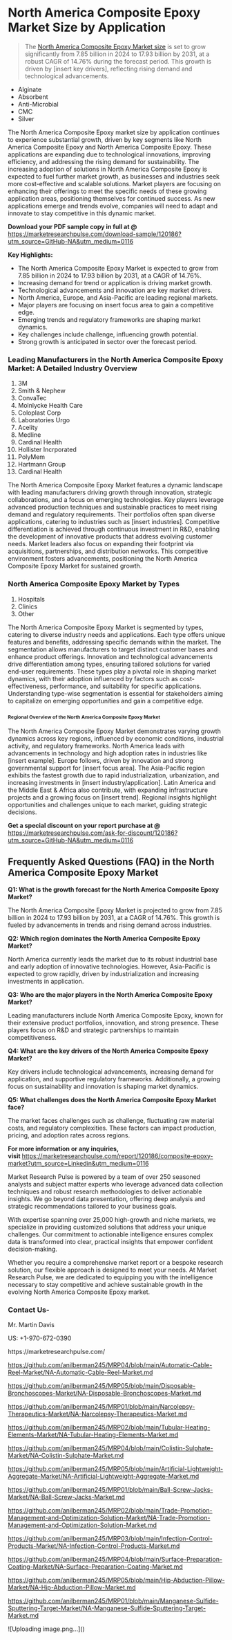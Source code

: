 <h1>North America Composite Epoxy Market&nbsp;Size by Application</h1><blockquote><p>The <a href="https://marketresearchpulse.com/download-sample/120186?utm_source=GitHub-NA&amp;utm_medium=0116">North America Composite Epoxy Market size</a> is set to grow significantly from 7.85 billion in 2024 to 17.93 billion by 2031, at a robust CAGR of 14.76% during the forecast period. This growth is driven by [insert key drivers], reflecting rising demand and technological advancements.</p></blockquote><ul><li>Alginate<li> Absorbent<li> Anti-Microbial<li> CMC<li> Silver</li></ul><p>The North America Composite Epoxy market size by application continues to experience substantial growth, driven by key segments like North America Composite Epoxy and North America Composite Epoxy. These applications are expanding due to technological innovations, improving efficiency, and addressing the rising demand for sustainability. The increasing adoption of solutions in North America Composite Epoxy is expected to fuel further market growth, as businesses and industries seek more cost-effective and scalable solutions. Market players are focusing on enhancing their offerings to meet the specific needs of these growing application areas, positioning themselves for continued success. As new applications emerge and trends evolve, companies will need to adapt and innovate to stay competitive in this dynamic market.</p><p><strong>Download your PDF sample copy in full at @ </strong><a href="https://marketresearchpulse.com/download-sample/120186?utm_source=GitHub-NA&amp;utm_medium=0116">https://marketresearchpulse.com/download-sample/120186?utm_source=GitHub-NA&amp;utm_medium=0116</a></p><p><strong>Key Highlights: </strong></p><ul><li>The North America Composite Epoxy Market is expected to grow from 7.85 billion in 2024 to 17.93 billion by 2031, at a CAGR of 14.76%.</li><li>Increasing demand for trend or application is driving market growth.</li><li>Technological advancements and innovation are key market drivers.</li><li>North America, Europe, and Asia-Pacific are leading regional markets.</li><li>Major players are focusing on insert focus area to gain a competitive edge.</li><li>Emerging trends and regulatory frameworks are shaping market dynamics.</li><li>Key challenges include challenge, influencing growth potential.</li><li>Strong growth is anticipated in sector over the forecast period.</li></ul><h3>Leading Manufacturers in the North America Composite Epoxy Market: A Detailed Industry Overview</h3><ol><li>3M</li><li>Smith & Nephew</li><li>ConvaTec</li><li>Molnlycke Health Care</li><li>Coloplast Corp</li><li>Laboratories Urgo</li><li>Acelity</li><li>Medline</li><li>Cardinal Health</li><li>Hollister Incrporated</li><li>PolyMem</li><li>Hartmann Group</li><li>Cardinal Health</li></ol><div class="flex max-w-full flex-col flex-grow"><div class="min-h-8 text-message flex w-full flex-col items-end gap-2 whitespace-normal break-words [.text-message+&amp;]:mt-5" dir="auto" data-message-author-role="assistant" data-message-id="fd8432e4-4910-450d-b182-61b7bfb0a01f" data-message-model-slug="gpt-4o"><div class="flex w-full flex-col gap-1 empty:hidden first:pt-[3px]"><div class="markdown prose w-full break-words dark:prose-invert light"><p>The North America Composite Epoxy Market features a dynamic landscape with leading manufacturers driving growth through innovation, strategic collaborations, and a focus on emerging technologies. Key players leverage advanced production techniques and sustainable practices to meet rising demand and regulatory requirements. Their portfolios often span diverse applications, catering to industries such as [insert industries]. Competitive differentiation is achieved through continuous investment in R&amp;D, enabling the development of innovative products that address evolving customer needs. Market leaders also focus on expanding their footprint via acquisitions, partnerships, and distribution networks. This competitive environment fosters advancements, positioning the North America Composite Epoxy Market for sustained growth.</p></div></div></div></div><h3>North America Composite Epoxy Market by Types</h3><ol><li>Hospitals<li> Clinics<li> Other</li></ol><div class="flex max-w-full flex-col flex-grow"><div class="min-h-8 text-message flex w-full flex-col items-end gap-2 whitespace-normal break-words [.text-message+&amp;]:mt-5" dir="auto" data-message-author-role="assistant" data-message-id="084470be-0bb7-4664-bddf-5156b4f41249" data-message-model-slug="gpt-4o-mini"><div class="flex w-full flex-col gap-1 empty:hidden first:pt-[3px]"><div class="markdown prose w-full break-words dark:prose-invert light"><p>The North America Composite Epoxy Market is segmented by types, catering to diverse industry needs and applications. Each type offers unique features and benefits, addressing specific demands within the market. The segmentation allows manufacturers to target distinct customer bases and enhance product offerings. Innovation and technological advancements drive differentiation among types, ensuring tailored solutions for varied end-user requirements. These types play a pivotal role in shaping market dynamics, with their adoption influenced by factors such as cost-effectiveness, performance, and suitability for specific applications. Understanding type-wise segmentation is essential for stakeholders aiming to capitalize on emerging opportunities and gain a competitive edge.</p></div></div></div></div><h3><span style="font-size: 11px;">Regional Overview of the North America Composite Epoxy Market</span></h3><div class="flex max-w-full flex-col flex-grow"><div class="min-h-8 text-message flex w-full flex-col items-end gap-2 whitespace-normal break-words [.text-message+&amp;]:mt-5" dir="auto" data-message-author-role="assistant" data-message-id="e9038762-ce64-4e30-91c9-9bd413514231" data-message-model-slug="gpt-4o-mini"><div class="flex w-full flex-col gap-1 empty:hidden first:pt-[3px]"><div class="markdown prose w-full break-words dark:prose-invert light"><p>The North America Composite Epoxy Market demonstrates varying growth dynamics across key regions, influenced by economic conditions, industrial activity, and regulatory frameworks. North America leads with advancements in technology and high adoption rates in industries like [insert example]. Europe follows, driven by innovation and strong governmental support for [insert focus area]. The Asia-Pacific region exhibits the fastest growth due to rapid industrialization, urbanization, and increasing investments in [insert industry/application]. Latin America and the Middle East &amp; Africa also contribute, with expanding infrastructure projects and a growing focus on [insert trend]. Regional insights highlight opportunities and challenges unique to each market, guiding strategic decisions.</p></div></div></div></div><p><strong>Get a special discount on your report purchase at @ </strong><a href="https://marketresearchpulse.com/ask-for-discount/120186?utm_source=GitHub-NA&amp;utm_medium=0116">https://marketresearchpulse.com/ask-for-discount/120186?utm_source=GitHub-NA&amp;utm_medium=0116</a></p><h2>Frequently Asked Questions (FAQ) in the North America Composite Epoxy Market</h2><p><strong>Q1: What is the growth forecast for the North America Composite Epoxy Market?</strong></p><p>The North America Composite Epoxy Market is projected to grow from 7.85 billion in 2024 to 17.93 billion by 2031, at a CAGR of 14.76%. This growth is fueled by advancements in trends and rising demand across industries.</p><p><strong>Q2: Which region dominates the North America Composite Epoxy Market?</strong></p><p>North America currently leads the market due to its robust industrial base and early adoption of innovative technologies. However, Asia-Pacific is expected to grow rapidly, driven by industrialization and increasing investments in application.</p><p><strong>Q3: Who are the major players in the North America Composite Epoxy Market?</strong></p><p>Leading manufacturers include North America Composite Epoxy, known for their extensive product portfolios, innovation, and strong presence. These players focus on R&amp;D and strategic partnerships to maintain competitiveness.</p><p><strong>Q4: What are the key drivers of the North America Composite Epoxy Market?</strong></p><p>Key drivers include technological advancements, increasing demand for application, and supportive regulatory frameworks. Additionally, a growing focus on sustainability and innovation is shaping market dynamics.</p><p><strong>Q5: What challenges does the North America Composite Epoxy Market face?</strong></p><p>The market faces challenges such as challenge, fluctuating raw material costs, and regulatory complexities. These factors can impact production, pricing, and adoption rates across regions.</p><p><strong>For more information or any inquiries, visit&nbsp;</strong><a href="https://marketresearchpulse.com/report/120186/composite-epoxy-market?utm_source=Linkedin&utm_medium=0116">https://marketresearchpulse.com/report/120186/composite-epoxy-market?utm_source=Linkedin&utm_medium=0116</a></p><p>Market Research Pulse is powered by a team of over 250 seasoned analysts and subject matter experts who leverage advanced data collection techniques and robust research methodologies to deliver actionable insights. We go beyond data presentation, offering deep analysis and strategic recommendations tailored to your business goals.</p><p>With expertise spanning over 25,000 high-growth and niche markets, we specialize in providing customized solutions that address your unique challenges. Our commitment to actionable intelligence ensures complex data is transformed into clear, practical insights that empower confident decision-making.</p><p>Whether you require a comprehensive market report or a bespoke research solution, our flexible approach is designed to meet your needs. At Market Research Pulse, we are dedicated to equipping you with the intelligence necessary to stay competitive and achieve sustainable growth in the evolving North America Composite Epoxy market.</p><h3><strong>Contact Us-</strong></h3><p>Mr. Martin Davis</p><p>US: +1-970-672-0390</p><p>https://marketresearchpulse.com/</p><p><a href="https://github.com/anilberman245/MRP04/blob/main/Automatic-Cable-Reel-Market/NA-Automatic-Cable-Reel-Market.md">https://github.com/anilberman245/MRP04/blob/main/Automatic-Cable-Reel-Market/NA-Automatic-Cable-Reel-Market.md</a></p><p><a href="https://github.com/anilberman245/MRP05/blob/main/Disposable-Bronchoscopes-Market/NA-Disposable-Bronchoscopes-Market.md">https://github.com/anilberman245/MRP05/blob/main/Disposable-Bronchoscopes-Market/NA-Disposable-Bronchoscopes-Market.md</a></p><p><a href="https://github.com/anilberman245/MRP01/blob/main/Narcolepsy-Therapeutics-Market/NA-Narcolepsy-Therapeutics-Market.md">https://github.com/anilberman245/MRP01/blob/main/Narcolepsy-Therapeutics-Market/NA-Narcolepsy-Therapeutics-Market.md</a></p><p><a href="https://github.com/anilberman245/MRP02/blob/main/Tubular-Heating-Elements-Market/NA-Tubular-Heating-Elements-Market.md">https://github.com/anilberman245/MRP02/blob/main/Tubular-Heating-Elements-Market/NA-Tubular-Heating-Elements-Market.md</a></p><p><a href="https://github.com/anilberman245/MRP04/blob/main/Colistin-Sulphate-Market/NA-Colistin-Sulphate-Market.md">https://github.com/anilberman245/MRP04/blob/main/Colistin-Sulphate-Market/NA-Colistin-Sulphate-Market.md</a></p><p><a href="https://github.com/anilberman245/MRP05/blob/main/Artificial-Lightweight-Aggregate-Market/NA-Artificial-Lightweight-Aggregate-Market.md">https://github.com/anilberman245/MRP05/blob/main/Artificial-Lightweight-Aggregate-Market/NA-Artificial-Lightweight-Aggregate-Market.md</a></p><p><a href="https://github.com/anilberman245/MRP01/blob/main/Ball-Screw-Jacks-Market/NA-Ball-Screw-Jacks-Market.md">https://github.com/anilberman245/MRP01/blob/main/Ball-Screw-Jacks-Market/NA-Ball-Screw-Jacks-Market.md</a></p><p><a href="https://github.com/anilberman245/MRP02/blob/main/Trade-Promotion-Management-and-Optimization-Solution-Market/NA-Trade-Promotion-Management-and-Optimization-Solution-Market.md">https://github.com/anilberman245/MRP02/blob/main/Trade-Promotion-Management-and-Optimization-Solution-Market/NA-Trade-Promotion-Management-and-Optimization-Solution-Market.md</a></p><p><a href="https://github.com/anilberman245/MRP03/blob/main/Infection-Control-Products-Market/NA-Infection-Control-Products-Market.md">https://github.com/anilberman245/MRP03/blob/main/Infection-Control-Products-Market/NA-Infection-Control-Products-Market.md</a></p><p><a href="https://github.com/anilberman245/MRP04/blob/main/Surface-Preparation-Coating-Market/NA-Surface-Preparation-Coating-Market.md">https://github.com/anilberman245/MRP04/blob/main/Surface-Preparation-Coating-Market/NA-Surface-Preparation-Coating-Market.md</a></p><p><a href="https://github.com/anilberman245/MRP05/blob/main/Hip-Abduction-Pillow-Market/NA-Hip-Abduction-Pillow-Market.md">https://github.com/anilberman245/MRP05/blob/main/Hip-Abduction-Pillow-Market/NA-Hip-Abduction-Pillow-Market.md</a></p><p><a href="https://github.com/anilberman245/MRP01/blob/main/Manganese-Sulfide-Sputtering-Target-Market/NA-Manganese-Sulfide-Sputtering-Target-Market.md">https://github.com/anilberman245/MRP01/blob/main/Manganese-Sulfide-Sputtering-Target-Market/NA-Manganese-Sulfide-Sputtering-Target-Market.md</a></p>
![Uploading image.png…]()
